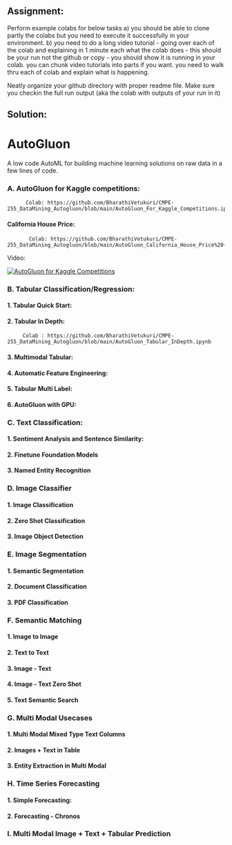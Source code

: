 ## **Assignment**:

Perform example colabs for below tasks 
a) you should be able to clone partly the colabs but you need to execute it successfully in your environment.
b) you need to do a long video tutorial - going over each of the colab and explaining in 1 minute each what the colab does - this should be your run not the github or copy - you should show it is running in your colab.  you can chunk video tutorials into parts if you want. you need to walk thru each of  colab and explain what is happening.

Neatly organize your github directory with proper readme file. 
Make sure you checkin the full run output (aka the colab with outputs of your run in it)

## **Solution**:

# **AutoGluon**

A low code AutoML for building machine learning solutions on raw data in a few lines of code.

### A. AutoGluon for Kaggle competitions:
          Colab: https://github.com/BharathiVetukuri/CMPE-255_DataMining_Autogluon/blob/main/AutoGluon_For_Kaggle_Competitions.ipynb 

#### California House Price:
           Colab: https://github.com/BharathiVetukuri/CMPE-255_DataMining_Autogluon/blob/main/AutoGluon_California_House_Price%20(1).ipynb.zip 

Video:

[![AutoGluon for Kaggle Competitions](https://img.youtube.com/vi/W8Ang_IyrDs/0.jpg)](https://www.youtube.com/watch?v=W8Ang_IyrDs)



### B. Tabular Classification/Regression:

#### 1. Tabular Quick Start:

#### 2. Tabular In Depth:
         Colab : https://github.com/BharathiVetukuri/CMPE-255_DataMining_Autogluon/blob/main/AutoGluon_Tabular_InDepth.ipynb
 
#### 3. Multimodal Tabular:

#### 4. Automatic Feature Engineering:

#### 5. Tabular Multi Label:

#### 6. AutoGluon with GPU:

### C. Text Classification:

#### 1. Sentiment Analysis and Sentence Similarity:

#### 2. Finetune Foundation Models

#### 3. Named Entity Recognition

### D. Image Classifier

#### 1. Image Classification

#### 2. Zero Shot Classification

#### 3. Image Object Detection

### E. Image Segmentation

#### 1. Semantic Segmentation

#### 2. Document Classification

#### 3. PDF Classification

### F. Semantic Matching

#### 1. Image to Image

#### 2. Text to Text

#### 3. Image - Text

#### 4. Image - Text Zero Shot

#### 5. Text Semantic Search

### G. Multi Modal Usecases

#### 1. Multi Modal Mixed Type Text Columns

#### 2. Images + Text in Table

#### 3. Entity Extraction in Multi Modal

### H. Time Series Forecasting

#### 1. Simple Forecasting:

#### 2. Forecasting - Chronos

### I. Multi Modal Image + Text + Tabular Prediction



